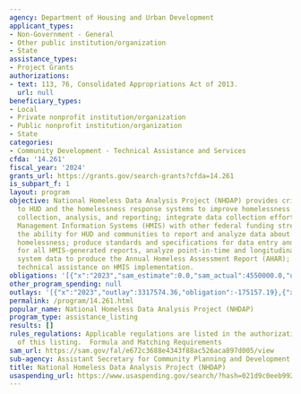 ```yaml
---
agency: Department of Housing and Urban Development
applicant_types:
- Non-Government - General
- Other public institution/organization
- State
assistance_types:
- Project Grants
authorizations:
- text: 113, 76, Consolidated Appropriations Act of 2013.
  url: null
beneficiary_types:
- Local
- Private nonprofit institution/organization
- Public nonprofit institution/organization
- State
categories:
- Community Development - Technical Assistance and Services
cfda: '14.261'
fiscal_year: '2024'
grants_url: https://grants.gov/search-grants?cfda=14.261
is_subpart_f: 1
layout: program
objective: National Homeless Data Analysis Project (NHDAP) provides critical resources
  to HUD and the homelessness response systems to improve homelessness response data
  collection, analysis, and reporting; integrate data collection efforts in Homeless
  Management Information Systems (HMIS) with other federal funding streams; enhance
  the ability for HUD and communities to report and analyze data about persons experiencing
  homelessness; produce standards and specifications for data entry and reporting
  for all HMIS-generated reports, analyze point-in-time and longitudinal analysis
  system data to produce the Annual Homeless Assessment Report (AHAR); and provide
  technical assistance on HMIS implementation.
obligations: '[{"x":"2023","sam_estimate":0.0,"sam_actual":4550000.0,"usa_spending_actual":-175157.19},{"x":"2024","sam_estimate":0.0,"sam_actual":9350000.0,"usa_spending_actual":-588329.39},{"x":"2025","sam_estimate":0.0,"sam_actual":0.0,"usa_spending_actual":0.0}]'
other_program_spending: null
outlays: '[{"x":"2023","outlay":3317574.36,"obligation":-175157.19},{"x":"2024","outlay":446231.94,"obligation":-5635.21},{"x":"2025","outlay":0.0,"obligation":0.0}]'
permalink: /program/14.261.html
popular_name: National Homeless Data Analysis Project (NHDAP)
program_type: assistance_listing
results: []
rules_regulations: Applicable regulations are listed in the authorizations section
  of this listing.  Formula and Matching Requirements
sam_url: https://sam.gov/fal/e672c3688e4343f88ac526aca897d005/view
sub-agency: Assistant Secretary for Community Planning and Development
title: National Homeless Data Analysis Project (NHDAP)
usaspending_url: https://www.usaspending.gov/search/?hash=021d9c0eeb99206e866b40b4ac3d9248
---
```

